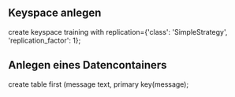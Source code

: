 ## Keyspace anlegen

create keyspace training with replication={'class': 'SimpleStrategy', 'replication_factor': 1};

## Anlegen eines Datencontainers

create table first (message text, primary key(message);
